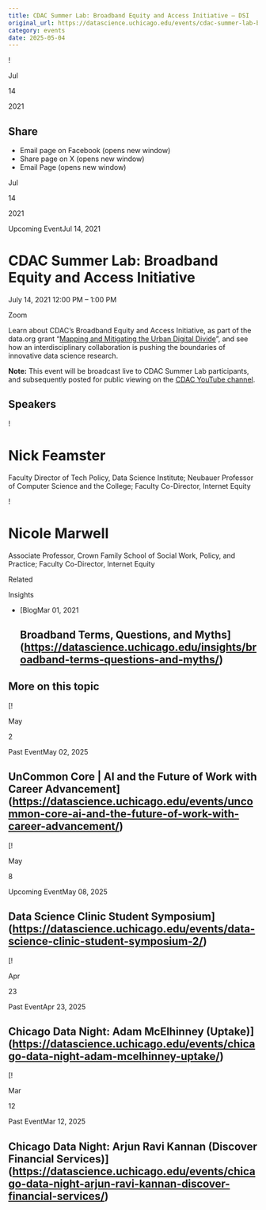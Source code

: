 ```yaml
---
title: CDAC Summer Lab: Broadband Equity and Access Initiative – DSI
original_url: https://datascience.uchicago.edu/events/cdac-summer-lab-broadbandproject
category: events
date: 2025-05-04
---
```


!

Jul

14

2021

## Share

* Email page on Facebook (opens new window)
* Share page on X (opens new window)
* Email Page (opens new window)

<!-- Table-like structure detected -->

Jul

14

2021

Upcoming EventJul 14, 2021

# CDAC Summer Lab: Broadband Equity and Access Initiative

July 14, 2021 12:00 PM – 1:00 PM

Zoom

Learn about CDAC’s Broadband Equity and Access Initiative, as part of the data.org grant “[Mapping and Mitigating the Urban Digital Divide](/news/mapping-and-mitigating-the-urban-digital-divide/)”, and see how an interdisciplinary collaboration is pushing the boundaries of innovative data science research.

**Note:** This event will be broadcast live to CDAC Summer Lab participants, and subsequently posted for public viewing on the [CDAC YouTube channel](https://www.youtube.com/channel/UCf_vMLzedhxTSvsUwVgpAgA).

## Speakers

<!-- Table-like structure detected -->

! 

# Nick Feamster

Faculty Director of Tech Policy, Data Science Institute; Neubauer Professor of Computer Science and the College; Faculty Co-Director, Internet Equity

! 

# Nicole Marwell

Associate Professor, Crown Family School of Social Work, Policy, and Practice; Faculty Co-Director, Internet Equity

Related

Insights

* [BlogMar 01, 2021

  ## Broadband Terms, Questions, and Myths](https://datascience.uchicago.edu/insights/broadband-terms-questions-and-myths/)

## More on this topic

[!

May

2

Past EventMay 02, 2025

## UnCommon Core | AI and the Future of Work with Career Advancement](https://datascience.uchicago.edu/events/uncommon-core-ai-and-the-future-of-work-with-career-advancement/)
[!

May

8

Upcoming EventMay 08, 2025

## Data Science Clinic Student Symposium](https://datascience.uchicago.edu/events/data-science-clinic-student-symposium-2/)
[!

Apr

23

Past EventApr 23, 2025

## Chicago Data Night: Adam McElhinney (Uptake)](https://datascience.uchicago.edu/events/chicago-data-night-adam-mcelhinney-uptake/)
[!

Mar

12

Past EventMar 12, 2025

## Chicago Data Night: Arjun Ravi Kannan (Discover Financial Services)](https://datascience.uchicago.edu/events/chicago-data-night-arjun-ravi-kannan-discover-financial-services/)